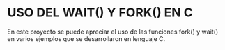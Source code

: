 # USO DEL WAIT() Y FORK() EN C
En este proyecto se puede apreciar el uso de las funciones fork() y wait() en varios ejemplos que se desarrollaron en lenguaje C.
